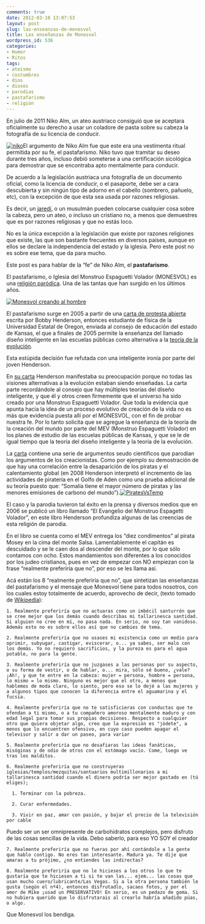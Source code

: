 ```yaml
---
comments: true
date: 2012-03-18 13:07:53
layout: post
slug: las-enseanzas-de-monesvol
title: Las enseñanzas de Monesvol
wordpress_id: 536
categories:
- Humor
- Ritos
tags:
- ateismo
- costumbres
- dios
- dioses
- parodias
- pastafarismo
- religión
---
```


En julio de 2011 Niko Alm, un ateo austriaco consiguió que se aceptara oficialmente su derecho a usar un coladore de pasta sobre su cabeza la fotografía de su licencia de conducir.

 

[![niko](http://www.akarru.org/blog/wp-content/uploads/2012/03/niko_thumb.jpg)](http://www.akarru.org/blog/wp-content/uploads/2012/03/niko.jpg)El argumento de Niko Alm fue que este era una vestimenta ritual permitida por su fe, el pastafarismo. Niko tuvo que tramitar su deseo durante tres años, incluso debió someterse a una certificación sicológica para demostrar que se encontraba apto mentalmente para conducir.

 

De acuerdo a la legislación austriaca una fotografía de un documento oficial, como la licencia de conducir, o el pasaporte, debe ser a cara descubierta y sin ningún tipo de adorno en el cabello (sombrero, pañuelo, etc), con la excepción de que esta sea usada por razones religiosas.

 

Es decir, un [jaredí](http://es.wikipedia.org/wiki/Hared%C3%AD), o un musulmán pueden colocarse cualquier cosa sobre la cabeza, pero un ateo, o incluso un cristiano no, a menos que demuestres que es por razones religiosas y que no estás loco.

 

No es la única excepción a la legislación que existe por razones religiones que existe, las que son bastante frecuentes en diversos países, aunque en ellos se declare la independencia del estado y la iglesia. Pero este post no es sobre ese tema, que da para mucho.

 

Este post es para hablar de la “fe” de Niko Alm, el **pastafarismo**.

 

El pastafarismo, o Iglesia del Monstruo Espaguetti Volador (MONESVOL) es una [religión paródica](http://es.wikipedia.org/wiki/Religi%C3%B3n_par%C3%B3dica). Una de las tantas que han surgido en los últimos años.

 

[![Monesvol creando al hombre](http://www.akarru.org/blog/wp-content/uploads/2012/03/monesvol-adan_thumb.jpg)](http://www.akarru.org/blog/wp-content/uploads/2012/03/monesvol-adan.jpg)

 

El pastafarismo surge en 2005 a partir de una [carta de protesta abierta](http://www.venganza.org/about/open-letter/) escrita por Bobby Henderson, entonces estudiante de física de la Universidad Estatal de Oregon, enviada al consejo de educación del estado de Kansas, el que a finales de 2005 permite la enseñanza del llamado diseño inteligente en las escuelas públicas como alternativa a la [teoría de la evolución](http://es.wikipedia.org/wiki/Evoluci%C3%B3n_biol%C3%B3gica).

 

Esta estúpida decisión fue refutada con una inteligente ironía por parte del joven Henderson.

 

En [su carta](http://www.venganza.org/about/open-letter/) Henderson manifestaba su preocupación porque no todas las visiones alternativas a la evolución estaban siendo enseñadas. La carta parte recordándole al consejo que hay múltiples teorías del diseño inteligente, y que él y otros creen firmemente que el universo ha sido creado por una Monstruo Espaguetti Volador. Que toda la evidencia que apunta hacia la idea de un proceso evolutivo de creación de la vida no es más que evidencia puesta allí por el MONESVOL, con el fin de probar nuestra fe. Por lo tanto solicita que se agregue la enseñanza de la teoría de la creación del mundo por parte del MEV (Monstruo Espaguetti Volador) en los planes de estudio de las escuelas públicas de Kansas, y que se le de igual tiempo que la teoría del diseño inteligente y la teoría de la evoĺución.

 

La [carta](http://www.venganza.org/about/open-letter/) contiene una serie de argumentos seudo científicos que parodian los argumentos de los creacionistas. Como por ejemplo su demostración de que hay una correlación entre la desaparición de los piratas y el calentamiento global (en 2008 Henderson interpretó el incremento de las actividades de piratería en el Golfo de Aden como una prueba adicional de su teoría puesto que: “Somalía tiene el mayor número de piratas y las menores emisiones de carbono del mundo”).[![PiratesVsTemp](http://www.akarru.org/blog/wp-content/uploads/2012/03/PiratesVsTemp_thumb.png)](http://www.akarru.org/blog/wp-content/uploads/2012/03/PiratesVsTemp.png)

 

El caso y la parodia tuvieron tal éxito en la prensa y diversos medios que en 2006 se publicó un libro llamado “El Evangelio del Monstruo Espagetti Volador”, en este libro Henderson profundiza algunas de las creencias de esta religión de parodia. 

 

En el libro se cuenta como el MEV entrega los “diez condimentos” al pirata Mosey en la cima del monte Salsa. Lamentablemente el capitán es descuidado y se le caen dos al descender del monte, por lo que sólo contamos con ocho. Estos mandamientos son diferentes a los conocidos por los judeo cristianos, pues en vez de empezar con NO empiezan con la frase “realmente preferiría que no”, por eso se les llama así.

 

Acá están los 8 “realmente preferiría que no”, que sintetizan las enseñanzas del pastafarismo y el mensaje que Monesvol tiene para todos nosotros, con los cuales estoy totalmente de acuerdo, aprovecho de decir, (texto tomado de [Wikipedia](http://es.wikipedia.org/wiki/Evangelio_del_Monstruo_de_Espagueti_Volador)):

 

       
    1. Realmente preferiría que no actuaras como un imbécil santurrón que se cree mejor que los demás cuando describas mi tallarinesca santidad. Si alguien no cree en mí, no pasa nada. En serio, no soy tan vanidoso. Además esto no es sobre ellos así que no cambies de tema.
     
    2. Realmente preferiría que no usases mi existencia como un medio para oprimir, subyugar, castigar, eviscerar, o... ya sabes, ser malo con los demás. Yo no requiero sacrificios, y la pureza es para el agua potable, no para la gente.
     
    3. Realmente preferiría que no juzgases a las personas por su aspecto, o su forma de vestir, o de hablar, o... mira, sólo sé bueno, ¿vale? ¡Ah!, y que te entre en la cabeza: mujer = persona, hombre = persona, lo mismo = lo mismo. Ninguno es mejor que el otro, a menos que hablemos de moda claro, lo siento, pero eso se lo dejé a las mujeres y a algunos tipos que conocen la diferencia entre el aguamarina y el fucsia.
     
    4. Realmente preferiría que no te satisficieras con conductas que te ofendan a ti mismo, o a tu compañero amoroso mentalmente maduro y con edad legal para tomar sus propias decisiones. Respecto a cualquier otro que quiera objetar algo, creo que la expresión es "jódete", a menos que lo encuentren ofensivo, en cuyo caso pueden apagar el televisor y salir a dar un paseo, para variar
     
    5. Realmente preferiría que no desafiaras las ideas fanáticas, misóginas y de odio de otros con el estómago vacío. Come, luego ve tras los malditos.
     
    6. Realmente preferiría que no construyeras iglesias/templos/mezquitas/santuarios multimillonarios a mi tallarinesca santidad cuando el dinero podría ser mejor gastado en (tú eliges);
            
      1. Terminar con la pobreza.
       
      2. Curar enfermedades.
       
      3. Vivir en paz, amar con pasión, y bajar el precio de la televisión por cable           
           
Puedo ser un ser omnipresente de carbohidratos complejos, pero disfruto de las cosas sencillas de la vida. Debo saberlo, para eso YO SOY el creador
          
    7. Realmente preferiría que no fueras por ahí contándole a la gente que hablo contigo. No eres tan interesante. Madura ya. Te dije que amaras a tu prójimo, ¿no entiendes las indirectas? 
     
    8. Realmente preferiría que no le hicieses a los otros lo que te gustaría que te hiciesen a ti si te van las... ejem... las cosas que usan mucho cuero/lubricante/Las Vegas. Si a la otra persona también le gusta (según el nº4), entonces disfrutadlo, sacaos fotos, y por el amor de Mike ¡usad un PRESERVATIVO! En serio, es un pedazo de goma. Si no hubiera querido que lo disfrutarais al crearlo habría añadido púas, o algo.
    

Que Monesvol los bendiga.

